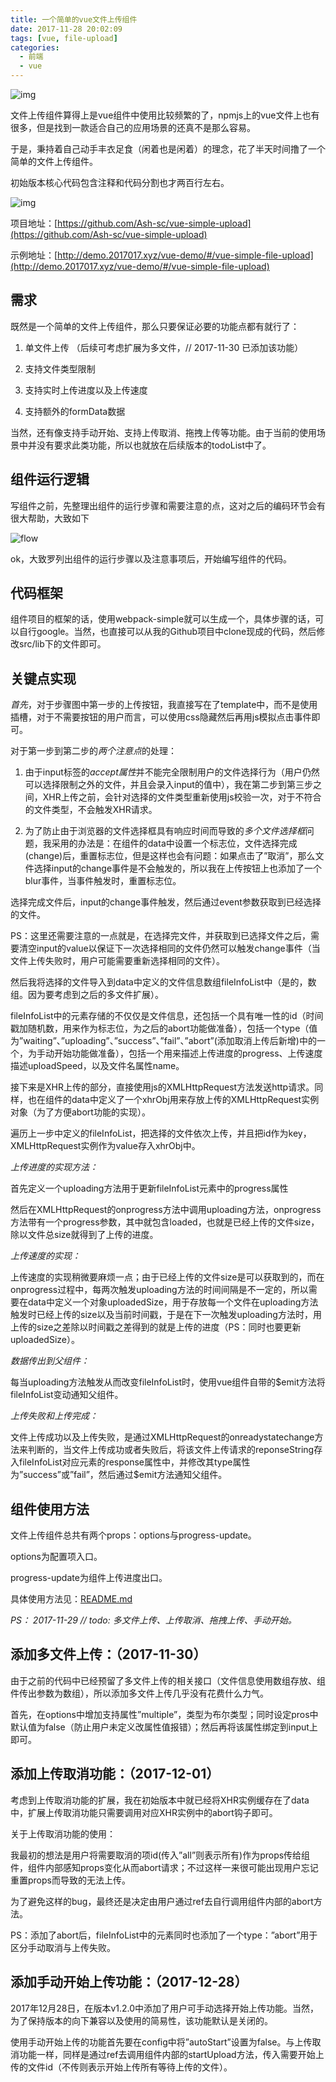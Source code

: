 ```yaml
---
title: 一个简单的vue文件上传组件
date: 2017-11-28 20:02:09
tags: [vue, file-upload]
categories:
  - 前端
  - vue
---
```


![img](http://web-site-files.ashshen.cc/blog-header-images/nature-25.jpg)

文件上传组件算得上是vue组件中使用比较频繁的了，npmjs上的vue文件上也有很多，但是找到一款适合自己的应用场景的还真不是那么容易。

于是，秉持着自己动手丰衣足食（闲着也是闲着）的理念，花了半天时间撸了一个简单的文件上传组件。

初始版本核心代码包含注释和代码分割也才两百行左右。

<!-- more -->

![img](http://web-site-files.ashshen.cc/blog-header-images/nature-25.jpg)

项目地址：[https://github.com/Ash-sc/vue-simple-upload](https://github.com/Ash-sc/vue-simple-upload)

示例地址：[http://demo.2017017.xyz/vue-demo/#/vue-simple-file-upload](http://demo.2017017.xyz/vue-demo/#/vue-simple-file-upload)

## 需求

既然是一个简单的文件上传组件，那么只要保证必要的功能点都有就行了：

1. 单文件上传 （后续可考虑扩展为多文件，// 2017-11-30 已添加该功能）

2. 支持文件类型限制

3. 支持实时上传进度以及上传速度

4. 支持额外的formData数据

当然，还有像支持手动开始、支持上传取消、拖拽上传等功能。由于当前的使用场景中并没有要求此类功能，所以也就放在后续版本的todoList中了。

## 组件运行逻辑

写组件之前，先整理出组件的运行步骤和需要注意的点，这对之后的编码环节会有很大帮助，大致如下

![flow](http://web-site-files.ashshen.cc/blog/vue-upload-component/upload-component-logic.png)

ok，大致罗列出组件的运行步骤以及注意事项后，开始编写组件的代码。

## 代码框架

组件项目的框架的话，使用webpack-simple就可以生成一个，具体步骤的话，可以自行google。当然，也直接可以从我的Github项目中clone现成的代码，然后修改src/lib下的文件即可。

## 关键点实现

*首先*，对于步骤图中第一步的上传按钮，我直接写在了template中，而不是使用<slot>插槽，对于不需要按钮的用户而言，可以使用css隐藏然后再用js模拟点击事件即可。

对于第一步到第二步的*两个注意点*的处理：

1. 由于input标签的*accept属性*并不能完全限制用户的文件选择行为（用户仍然可以选择限制之外的文件，并且会录入input的值中），我在第二步到第三步之间，XHR上传之前，会针对选择的文件类型重新使用js校验一次，对于不符合的文件类型，不会触发XHR请求。

2. 为了防止由于浏览器的文件选择框具有响应时间而导致的*多个文件选择框*问题，我采用的办法是：在组件的data中设置一个标志位，文件选择完成(change)后，重置标志位，但是这样也会有问题：如果点击了”取消”，那么文件选择input的change事件是不会触发的，所以我在上传按钮上也添加了一个blur事件，当事件触发时，重置标志位。

选择完成文件后，input的change事件触发，然后通过event参数获取到已经选择的文件。

PS：这里还需要注意的一点就是，在选择完文件，并获取到已选择文件之后，需要清空input的value以保证下一次选择相同的文件仍然可以触发change事件（当文件上传失败时，用户可能需要重新选择相同的文件）。

然后我将选择的文件导入到data中定义的文件信息数组fileInfoList中（是的，数组。因为要考虑到之后的多文件扩展）。

fileInfoList中的元素存储的不仅仅是文件信息，还包括一个具有唯一性的id（时间戳加随机数，用来作为标志位，为之后的abort功能做准备），包括一个type（值为”waiting”、”uploading”、”success”、”fail”、”abort”(添加取消上传后新增)中的一个，为手动开始功能做准备），包括一个用来描述上传进度的progress、上传速度描述uploadSpeed，以及文件名属性name。

 
接下来是XHR上传的部分，直接使用js的XMLHttpRequest方法发送http请求。同样，也在组件的data中定义了一个xhrObj用来存放上传的XMLHttpRequest实例对象（为了方便abort功能的实现）。

遍历上一步中定义的fileInfoList，把选择的文件依次上传，并且把id作为key，XMLHttpRequest实例作为value存入xhrObj中。

*上传进度的实现方法：*

首先定义一个uploading方法用于更新fileInfoList元素中的progress属性

然后在XMLHttpRequest的onprogress方法中调用uploading方法，onprogress方法带有一个progress参数，其中就包含loaded，也就是已经上传的文件size，除以文件总size就得到了上传的进度。

*上传速度的实现：*

上传速度的实现稍微要麻烦一点；由于已经上传的文件size是可以获取到的，而在onprogress过程中，每两次触发uploading方法的时间间隔是不一定的，所以需要在data中定义一个对象uploadedSize，用于存放每一个文件在uploading方法触发时已经上传的size以及当前时间戳，于是在下一次触发uploading方法时，用上传的size之差除以时间戳之差得到的就是上传的进度（PS：同时也要更新uploadedSize）。

*数据传出到父组件：*

每当uploading方法触发从而改变fileInfoList时，使用vue组件自带的$emit方法将fileInfoList变动通知父组件。

*上传失败和上传完成：*

文件上传成功以及上传失败，是通过XMLHttpRequest的onreadystatechange方法来判断的，当文件上传成功或者失败后，将该文件上传请求的reponseString存入fileInfoList对应元素的response属性中，并修改其type属性为”success”或”fail”，然后通过$emit方法通知父组件。

## 组件使用方法

文件上传组件总共有两个props：options与progress-update。

options为配置项入口。

progress-update为组件上传进度出口。

具体使用方法见：[README.md](https://github.com/Ash-sc/vue-simple-upload/blob/master/README.md)

*PS： 2017-11-29  // todo: 多文件上传、上传取消、拖拽上传、手动开始。*

## 添加多文件上传：（2017-11-30）

由于之前的代码中已经预留了多文件上传的相关接口（文件信息使用数组存放、组件传出参数为数组），所以添加多文件上传几乎没有花费什么力气。

首先，在options中增加支持属性”multiple”，类型为布尔类型；同时设定pros中默认值为false（防止用户未定义改属性值报错）；然后再将该属性绑定到input上即可。

## 添加上传取消功能：（2017-12-01）

考虑到上传取消功能的扩展，我在初始版本中就已经将XHR实例缓存在了data中，扩展上传取消功能只需要调用对应XHR实例中的abort钩子即可。

关于上传取消功能的使用：

我最初的想法是用户将需要取消的项id(传入”all”则表示所有)作为props传给组件，组件内部感知props变化从而abort请求；不过这样一来很可能出现用户忘记重置props而导致的无法上传。

为了避免这样的bug，最终还是决定由用户通过ref去自行调用组件内部的abort方法。

PS：添加了abort后，fileInfoList中的元素同时也添加了一个type：”abort”用于区分手动取消与上传失败。

## 添加手动开始上传功能：（2017-12-28）

2017年12月28日，在版本v1.2.0中添加了用户可手动选择开始上传功能。当然，为了保持版本的向下兼容以及使用的简易性，该功能默认是关闭的。

使用手动开始上传的功能首先要在config中将”autoStart”设置为false。与上传取消功能一样，同样是通过ref去调用组件内部的startUpload方法，传入需要开始上传的文件id（不传则表示开始上传所有等待上传的文件）。




